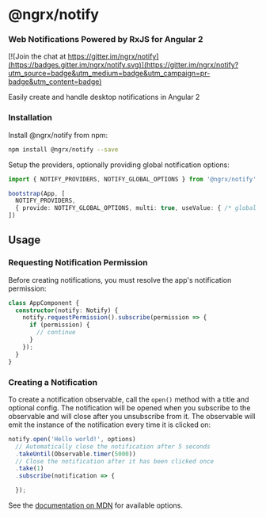 # @ngrx/notify
### Web Notifications Powered by RxJS for Angular 2
[![Join the chat at https://gitter.im/ngrx/notify](https://badges.gitter.im/ngrx/notify.svg)](https://gitter.im/ngrx/notify?utm_source=badge&utm_medium=badge&utm_campaign=pr-badge&utm_content=badge)

Easily create and handle desktop notifications in Angular 2

### Installation
Install @ngrx/notify from npm:
```bash
npm install @ngrx/notify --save
```

Setup the providers, optionally providing global notification options:
```ts
import { NOTIFY_PROVIDERS, NOTIFY_GLOBAL_OPTIONS } from '@ngrx/notify';

bootstrap(App, [
  NOTIFY_PROVIDERS,
  { provide: NOTIFY_GLOBAL_OPTIONS, multi: true, useValue: { /* global options here */ } }
])
```

## Usage
### Requesting Notification Permission
Before creating notifications, you must resolve the app's notification permission:

```ts
class AppComponent {
  constructor(notify: Notify) {
    notify.requestPermission().subscribe(permission => {
      if (permission) {
        // continue
      }
    });
  }
}
```

### Creating a Notification
To create a notification observable, call the `open()` method with a title and optional config. The notification will be opened when you subscribe to the observable and will close after you unsubscribe from it. The observable will emit the instance of the notification every time it is clicked on:

```ts
notify.open('Hello world!', options)
  // Automatically close the notification after 5 seconds
  .takeUntil(Observable.timer(5000))
  // Close the notification after it has been clicked once
  .take(1)
  .subscribe(notification => {

  });
```

See the [documentation on MDN](https://developer.mozilla.org/en-US/docs/Web/API/Notification/Notification) for available options.